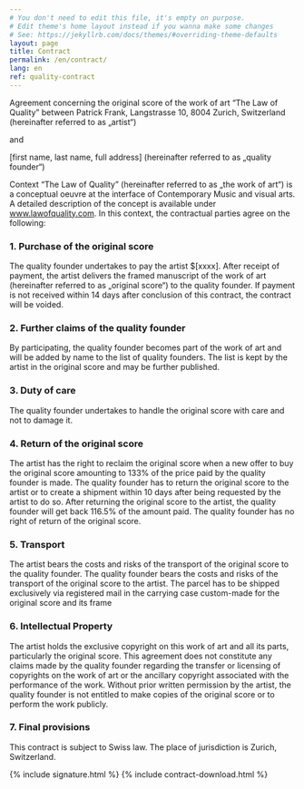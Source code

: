 ```yaml
---
# You don't need to edit this file, it's empty on purpose.
# Edit theme's home layout instead if you wanna make some changes
# See: https://jekyllrb.com/docs/themes/#overriding-theme-defaults
layout: page
title: Contract
permalink: /en/contract/
lang: en
ref: quality-contract
---
```


Agreement concerning the original score of the work of art “The Law of Quality”
between Patrick Frank, Langstrasse 10, 8004 Zurich, Switzerland (hereinafter referred to as „artist“)

and

[first name, last name, full address] (hereinafter referred to as „quality founder“)

Context
“The Law of Quality” (hereinafter referred to as „the work of art“) is a conceptual oeuvre at the interface of Contemporary Music and visual arts. A detailed description of the concept is available under www.lawofquality.com. In this context, the contractual parties agree on the following:

### 1. Purchase of the original score
The quality founder undertakes to pay the artist $[xxxx]. After receipt of payment, the artist delivers the framed manuscript of the work of art (hereinafter referred to as „original score“) to the quality founder.
If payment is not received within 14 days after conclusion of this contract, the contract will be voided.

### 2. Further claims of the quality founder
By participating, the quality founder becomes part of the work of art and will be added by name to the list of quality founders. The list is kept by the artist in the original score and may be further published.

### 3. Duty of care
The quality founder undertakes to handle the original score with care and not to damage it.

### 4. Return of the original score
The artist has the right to reclaim the original score when a new offer to buy the original score amounting to 133% of the price paid by the quality founder is made.
The quality founder has to return the original score to the artist or to create a shipment within 10 days after being requested by the artist to do so.
After returning the original score to the artist, the quality founder will get back 116.5% of the amount paid.
The quality founder has no right of return of the original score.

### 5. Transport
The artist bears the costs and risks of the transport of the original score to the quality founder.
The quality founder bears the costs and risks of the transport of the original score to the artist.
The parcel has to be shipped exclusively via registered mail in the carrying case custom-made for the original score and its frame

### 6. Intellectual Property
The artist holds the exclusive copyright on this work of art and all its parts, particularly the original score. 
This agreement does not constitute any claims made by the quality founder regarding the transfer or licensing of copyrights on the work of art or the ancillary copyright associated with the performance of the work. Without prior written permission by the artist, the quality founder is not entitled to make copies of the original score or to perform the work publicly.

### 7. Final provisions
This contract is subject to Swiss law. The place of jurisdiction is Zurich, Switzerland.

{% include signature.html %}
{% include contract-download.html %}


